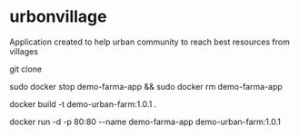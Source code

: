 # urbonvillage
Application created to help urban community to reach best resources from villages

git clone <this-repo>

sudo docker stop demo-farma-app && sudo docker rm demo-farma-app

docker build -t demo-urban-farm:1.0.1 .

docker run -d -p 80:80 --name demo-farma-app demo-urban-farm:1.0.1